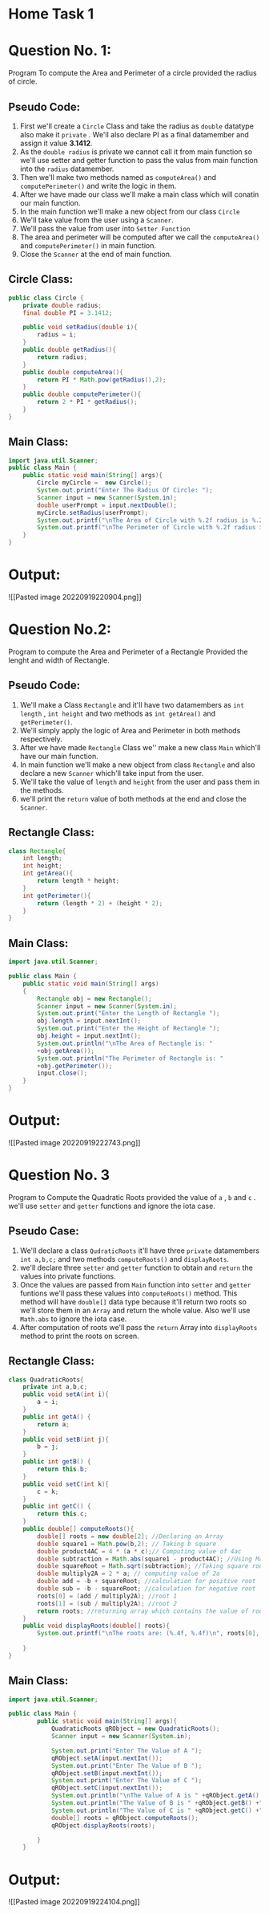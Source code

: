 #                     Home Task 1
# Question No. 1:
Program To compute the Area and Perimeter of a circle provided the radius of circle.

## Pseudo Code:
1. First we'll create a `Circle` Class and take the radius as `double` datatype also make it `private`  . We'll also declare PI as a final datamember and assign it value **3.1412**.
2. As the `double radius` is private we cannot call it from main function so we'll use setter and getter function to pass the valus from main function into the `radius` datamember.
3. Then we'll make two methods named as `computeArea()` and `computePerimeter()`  and write the logic in them.
4. After we have made our class we'll make a main class which will conatin our main function.
5. In the main function we'll make a new object from our class `Circle`
6. We'll take value from the user using a `Scanner`.
7. We'll pass the value from user into `Setter Function`
8. The area and perimeter will be computed after we call the `computeArea()`  and `computePerimeter()` in main function.
9. Close the `Scanner`  at the end of main function.

## Circle Class:
```java
public class Circle {
    private double radius;
    final double PI = 3.1412;

    public void setRadius(double i){
        radius = i;
    }
    public double getRadius(){
        return radius;
    }
    public double computeArea(){
        return PI * Math.pow(getRadius(),2);
    }
    public double computePerimeter(){
        return 2 * PI * getRadius();
    }
}
```

## Main Class:
```Java
import java.util.Scanner;
public class Main {
    public static void main(String[] args){
        Circle myCircle =  new Circle();
        System.out.print("Enter The Radius Of Circle: ");
        Scanner input = new Scanner(System.in);
        double userPrompt = input.nextDouble();
        myCircle.setRadius(userPrompt);
        System.out.printf("\nThe Area of Circle with %.2f radius is %.2f  ",userPrompt,myCircle.computeArea());
        System.out.printf("\nThe Perimeter of Circle with %.2f radius is %.2f\n ",userPrompt,myCircle.computePerimeter());
    }
}

```
# Output:
![[Pasted image 20220919220904.png]]


# Question No.2:
Program to compute the Area and Perimeter of a Rectangle Provided the lenght and width of Rectangle.

## Pseudo Code:
1. We'll make a Class `Rectangle`  and it'll have two datamembers as `int length` , `int height`  and two methods as `int getArea()`  and `getPerimeter()`.
2. We'll simply apply the logic of Area and Perimeter in both methods respectively.
3. After we have made `Rectangle` Class we'' make a new class `Main` which'll have our main function.
4. In main function we'll make a new object from class `Rectangle`  and also declare a new `Scanner` which'll take input from the user.
5. We'll take the value of `length` and `height` from the user and pass them in the methods.
6. we'll print the `return`  value of both methods at the end and close the `Scanner`.

## Rectangle Class:
```java
class Rectangle{
    int length;
    int height;
    int getArea(){
        return length * height;
    }
    int getPerimeter(){
        return (length * 2) + (height * 2);
    }
}
```

## Main Class:
```Java
import java.util.Scanner;

public class Main {
    public static void main(String[] args)
    {
        Rectangle obj = new Rectangle();
        Scanner input = new Scanner(System.in);
        System.out.print("Enter the Length of Rectangle ");
        obj.length = input.nextInt();
        System.out.print("Enter the Height of Rectangle ");
        obj.height = input.nextInt();
        System.out.println("\nThe Area of Rectangle is: " 
        +obj.getArea());
        System.out.println("The Perimeter of Rectangle is: " 
        +obj.getPerimeter());
        input.close();
    }
}
```

# Output:
![[Pasted image 20220919222743.png]]

# Question No. 3
Program to Compute the Quadratic Roots provided the value of `a` , `b`  and `c` . we'll use `setter` and `getter` functions and ignore the iota case.

## Pseudo Case:
1. We'll declare a class `QudraticRoots` it'll have three `private` datamembers `int a,b,c;` and two methods `computeRoots()` and `displayRoots`.
2. we'll declare three `setter` and `getter` function to obtain and `return` the values into private functions.
3. Once the values are passed from `Main` function into `setter` and `getter` funtions we'll pass these values into `computeRoots()`  method. This method will have `double[]` data type because it'll return two roots so we'll store them in an `Array` and return the whole value. Also we'll use `Math.abs` to ignore the iota case.
4. After computation of roots we'll pass the `return` Array into `displayRoots` method to print the roots on screen.

## Rectangle Class:
```Java
class QuadraticRoots{
    private int a,b,c;
    public void setA(int i){
        a = i;
    }
    public int getA() {
        return a;
    }
    public void setB(int j){
        b = j;
    }
    public int getB() {
        return this.b;
    }
    public void setC(int k){
        c = k;
    }
    public int getC() {
        return this.c;
    }
    public double[] computeRoots(){
        double[] roots = new double[2]; //Declaring an Array
        double square1 = Math.pow(b,2); // Taking b square
        double product4AC = 4 * (a * c);// Computing value of 4ac
        double subtraction = Math.abs(square1 - product4AC); //Using Math.abs to ignore iota values
        double squareRoot = Math.sqrt(subtraction); //Taking square root of (b^2-4ac)
        double multiply2A = 2 * a; // computing value of 2a
        double add = -b + squareRoot; //calculation for positive root
        double sub = -b - squareRoot; //calculation for negative root
        roots[0] = (add / multiply2A); //root 1
        roots[1] = (sub / multiply2A); //root 2
        return roots; //returning array which contains the value of roots
    }
    public void displayRoots(double[] roots){
        System.out.printf("\nThe roots are: (%.4f, %.4f)\n", roots[0], roots[1]); //A function which displays the
                                                                                // value of roots
    }
}
```

## Main Class:

```Java
import java.util.Scanner;

public class Main {
        public static void main(String[] args){
            QuadraticRoots qRObject = new QuadraticRoots();
            Scanner input = new Scanner(System.in);

            System.out.print("Enter The Value of A ");
            qRObject.setA(input.nextInt());
            System.out.print("Enter The Value of B ");
            qRObject.setB(input.nextInt());
            System.out.print("Enter The Value of C ");
            qRObject.setC(input.nextInt());
            System.out.println("\nThe Value of A is " +qRObject.getA() +"m");
            System.out.println("The Value of B is " +qRObject.getB() +"m");
            System.out.println("The Value of C is " +qRObject.getC() +"m");
            double[] roots = qRObject.computeRoots();
            qRObject.displayRoots(roots);

        }
    }

```

# Output:
![[Pasted image 20220919224104.png]]
